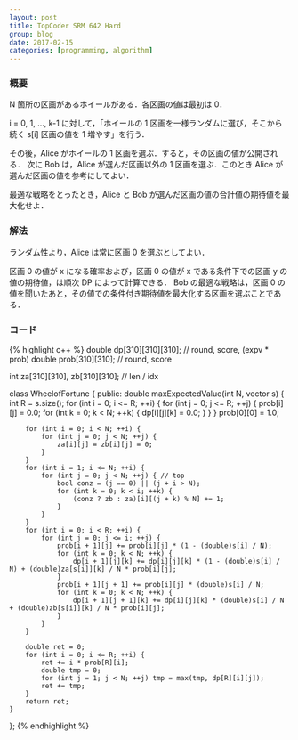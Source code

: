 ```yaml
---
layout: post
title: TopCoder SRM 642 Hard
group: blog
date: 2017-02-15
categories: [programming, algorithm]
---
```


### 概要
N 箇所の区画があるホイールがある．各区画の値は最初は 0．

i = 0, 1, ..., k-1 に対して，「ホイールの 1 区画を一様ランダムに選び，そこから続く s[i] 区画の値を 1 増やす」を行う．

その後，Alice がホイールの 1 区画を選ぶ．すると，その区画の値が公開される．
次に Bob は，Alice が選んだ区画以外の 1 区画を選ぶ．このとき Alice が選んだ区画の値を参考にしてよい．

最適な戦略をとったとき，Alice と Bob が選んだ区画の値の合計値の期待値を最大化せよ．

### 解法
ランダム性より，Alice は常に区画 0 を選ぶとしてよい．

区画 0 の値が x になる確率および，区画 0 の値が x である条件下での区画 y の値の期待値，は順次 DP によって計算できる．
Bob の最適な戦略は，区画 0 の値を聞いたあと，その値での条件付き期待値を最大化する区画を選ぶことである．

### コード
{% highlight c++ %}
double dp[310][310][310]; // round, score, (expv * prob)
double prob[310][310]; // round, score

int za[310][310], zb[310][310]; // len / idx

class WheelofFortune {
public:
    double maxExpectedValue(int N, vector <int> s) {
		int R = s.size();
		for (int i = 0; i <= R; ++i) {
			for (int j = 0; j <= R; ++j) {
				prob[i][j] = 0.0;
				for (int k = 0; k < N; ++k) {
					dp[i][j][k] = 0.0;
				}
			}
		}
		prob[0][0] = 1.0;

		for (int i = 0; i < N; ++i) {
			for (int j = 0; j < N; ++j) {
				za[i][j] = zb[i][j] = 0;
			}
		}
		for (int i = 1; i <= N; ++i) {
			for (int j = 0; j < N; ++j) { // top
				bool conz = (j == 0) || (j + i > N);
				for (int k = 0; k < i; ++k) {
					(conz ? zb : za)[i][(j + k) % N] += 1;
				}
			}
		}
		for (int i = 0; i < R; ++i) {
			for (int j = 0; j <= i; ++j) {
				prob[i + 1][j] += prob[i][j] * (1 - (double)s[i] / N);
				for (int k = 0; k < N; ++k) {
					dp[i + 1][j][k] += dp[i][j][k] * (1 - (double)s[i] / N) + (double)za[s[i]][k] / N * prob[i][j];
				}
				prob[i + 1][j + 1] += prob[i][j] * (double)s[i] / N;
				for (int k = 0; k < N; ++k) {
					dp[i + 1][j + 1][k] += dp[i][j][k] * (double)s[i] / N + (double)zb[s[i]][k] / N * prob[i][j];
				}
			}
		}

		double ret = 0;
		for (int i = 0; i <= R; ++i) {
			ret += i * prob[R][i];
			double tmp = 0;
			for (int j = 1; j < N; ++j) tmp = max(tmp, dp[R][i][j]);
			ret += tmp;
		}
		return ret;
    }
};
{% endhighlight %}

